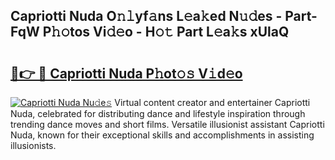 ## Capriotti Nuda O𝚗𝚕yf𝚊ns L𝚎a𝚔ed N𝚞𝚍es - Part-FqW P𝚑𝚘tos Vi𝚍𝚎o - H𝚘𝚝 Part L𝚎a𝚔s xUlaQ

# <h2><a href="http://kf1fgs2.oniu.top/?m=Capriotti+Nuda">🔗👉 🔴 Capriotti Nuda P𝚑ot𝚘𝚜 V𝚒d𝚎o</a></h2>

[![Capriotti Nuda Nu𝚍e𝚜](https://i.imgur.com/0qMVB7G.gif)](http://kf1fgs2.oniu.top/?m=Capriotti+Nuda)
Virtual content creator and entertainer Capriotti Nuda, celebrated for distributing dance and lifestyle inspiration through trending dance moves and short films. Versatile illusionist assistant Capriotti Nuda, known for their exceptional skills and accomplishments in assisting illusionists.  
